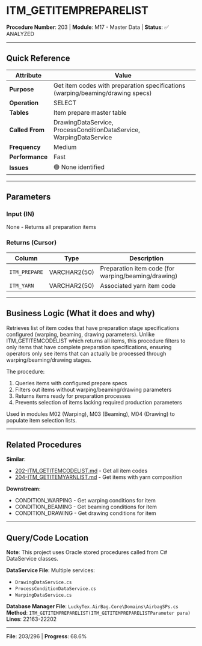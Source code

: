 # ITM_GETITEMPREPARELIST

**Procedure Number**: 203 | **Module**: M17 - Master Data | **Status**: ✅ ANALYZED

---

## Quick Reference

| Attribute | Value |
|-----------|-------|
| **Purpose** | Get item codes with preparation specifications (warping/beaming/drawing specs) |
| **Operation** | SELECT |
| **Tables** | Item prepare master table |
| **Called From** | DrawingDataService, ProcessConditionDataService, WarpingDataService |
| **Frequency** | Medium |
| **Performance** | Fast |
| **Issues** | 🟢 None identified |

---

## Parameters

### Input (IN)

None - Returns all preparation items

### Returns (Cursor)

| Column | Type | Description |
|--------|------|-------------|
| `ITM_PREPARE` | VARCHAR2(50) | Preparation item code (for warping/beaming/drawing) |
| `ITM_YARN` | VARCHAR2(50) | Associated yarn item code |

---

## Business Logic (What it does and why)

Retrieves list of item codes that have preparation stage specifications configured (warping, beaming, drawing parameters). Unlike ITM_GETITEMCODELIST which returns all items, this procedure filters to only items that have complete preparation specifications, ensuring operators only see items that can actually be processed through warping/beaming/drawing stages.

The procedure:
1. Queries items with configured prepare specs
2. Filters out items without warping/beaming/drawing parameters
3. Returns items ready for preparation processes
4. Prevents selection of items lacking required production parameters

Used in modules M02 (Warping), M03 (Beaming), M04 (Drawing) to populate item selection lists.

---

## Related Procedures

**Similar**:
- [202-ITM_GETITEMCODELIST.md](./202-ITM_GETITEMCODELIST.md) - Get all item codes
- [204-ITM_GETITEMYARNLIST.md](./204-ITM_GETITEMYARNLIST.md) - Get items with yarn composition

**Downstream**:
- CONDITION_WARPING - Get warping conditions for item
- CONDITION_BEAMING - Get beaming conditions for item
- CONDITION_DRAWING - Get drawing conditions for item

---

## Query/Code Location

**Note**: This project uses Oracle stored procedures called from C# DataService classes.

**DataService File**: Multiple services:
- `DrawingDataService.cs`
- `ProcessConditionDataService.cs`
- `WarpingDataService.cs`

**Database Manager File**: `LuckyTex.AirBag.Core\Domains\AirbagSPs.cs`
**Method**: `ITM_GETITEMPREPARELIST(ITM_GETITEMPREPARELISTParameter para)`
**Lines**: 22163-22202

---

**File**: 203/296 | **Progress**: 68.6%
